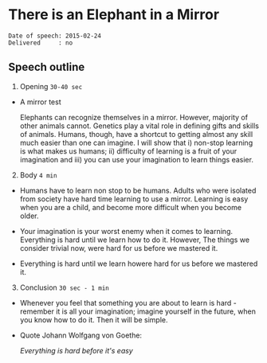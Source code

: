 There is an Elephant in a Mirror
================================

    Date of speech: 2015-02-24
    Delivered     : no

Speech outline
--------------

1. Opening `30-40 sec`

  * A mirror test

    Elephants can recognize themselves in a mirror. However, majority of other animals cannot. Genetics play a vital role in defining gifts and skills of animals. Humans, though, have a shortcut to getting almost any skill much easier than one can imagine. I will show that i) non-stop learning is what makes us humans; ii) difficulty of learning is a fruit of your imagination and iii) you can use your imagination to learn things easier.

2. Body `4 min`

  * Humans have to learn non stop to be humans. Adults who were isolated from society have hard time learning to use a mirror. Learning is easy when you are a child, and become more difficult when you become older.

  * Your imagination is your worst enemy when it comes to learning. Everything is hard until we learn how to do it. However, The things we consider trivial now, were hard for us before we mastered it.

  * Everything is hard until we learn howere hard for us before we mastered it.

3. Conclusion `30 sec - 1 min`

  * Whenever you feel that something you are about to learn is hard - remember it is all your imagination; imagine yourself in the future, when you know how to do it. Then it will be simple.

  * Quote Johann Wolfgang von Goethe:

    *Everything is hard before it's easy*
